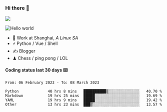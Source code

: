 ### Hi there 👋
![](https://komarev.com/ghpvc/?username=Xuhandsome)


<img src="https://github-readme-stats.vercel.app/api?username=XuHandsome&show_icons=true&theme=merko" alt="Hello world">

<br/>

- 🍻  Work at Shanghai, _A Linux SA_
- ⚡  Python / Vue / Shell
- ✍️  Blogger
- ♟  Chess / ping pong / LOL

#### Coding status last 30 days ⌨️

<!--START_SECTION:waka-->

```text
From: 06 February 2023 - To: 08 March 2023

Python             40 hrs 8 mins   ██████████▒░░░░░░░░░░░░░░   40.70 %
Markdown           19 hrs 25 mins  █████░░░░░░░░░░░░░░░░░░░░   19.69 %
YAML               19 hrs 9 mins   █████░░░░░░░░░░░░░░░░░░░░   19.42 %
Other              13 hrs 23 mins  ███▒░░░░░░░░░░░░░░░░░░░░░   13.57 %
```

<!--END_SECTION:waka-->
